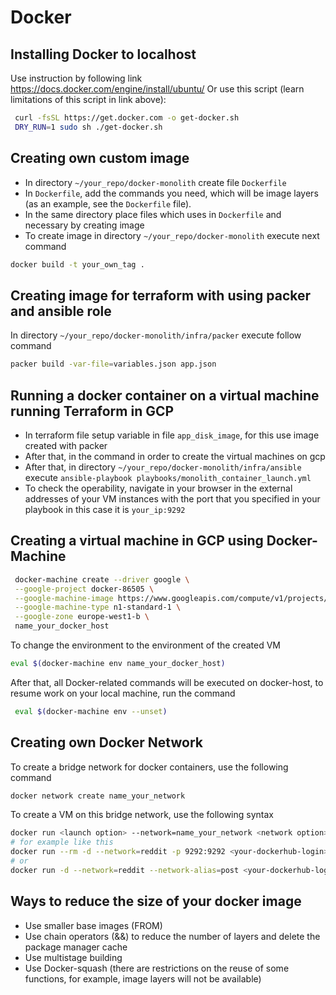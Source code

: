 # Docker

## Installing Docker to localhost

Use instruction by following link <https://docs.docker.com/engine/install/ubuntu/>
Or use this script (learn limitations of this script in link above):

```bash
 curl -fsSL https://get.docker.com -o get-docker.sh
 DRY_RUN=1 sudo sh ./get-docker.sh
 ```

## Creating own custom image

* In directory `~/your_repo/docker-monolith` create file `Dockerfile`
* In `Dockerfile`, add the commands you need, which will be image layers (as an example, see the `Dockerfile` file).
* In the same directory place files which uses in `Dockerfile` and necessary by creating image
* To create image in directory `~/your_repo/docker-monolith` execute next command

```bash
docker build -t your_own_tag .
```

## Creating image for terraform with using packer and ansible role

In directory `~/your_repo/docker-monolith/infra/packer` execute follow command

```bash
packer build -var-file=variables.json app.json
```

## Running a docker container on a virtual machine running Terraform in GCP

* In terraform file setup variable in file `app_disk_image`, for this use image created with packer
* After that, in the command in order to create the virtual machines on gcp
* After that, in directory `~/your_repo/docker-monolith/infra/ansible` execute `ansible-playbook playbooks/monolith_container_launch.yml`
* To check the operability, navigate in your browser in the external addresses of your VM instances with the port that you specified in your playbook in this case it is `your_ip:9292`

## Creating a virtual machine in GCP using Docker-Machine

```bash
 docker-machine create --driver google \
 --google-project docker-86505 \
 --google-machine-image https://www.googleapis.com/compute/v1/projects/ubuntu-os-cloud/global/images/family/ubuntu-1804-lts \
 --google-machine-type n1-standard-1 \
 --google-zone europe-west1-b \
 name_your_docker_host
```

To change the environment to the environment of the created VM

```bash
eval $(docker-machine env name_your_docker_host)
```

After that, all Docker-related commands will be executed on docker-host, to resume work on your local machine, run the command

```bash
 eval $(docker-machine env --unset)
```

## Creating own Docker Network

To create a bridge network for docker containers, use the following command

```bash
docker network create name_your_network
```

To create a VM on this bridge network, use the following syntax

```bash
docker run <launch option> --network=name_your_network <network option> your_image
# for example like this
docker run --rm -d --network=reddit -p 9292:9292 <your-dockerhub-login>/ui:1.0
# or
docker run -d --network=reddit --network-alias=post <your-dockerhub-login>/post:1.0
```

## Ways to reduce the size of your docker image

* Use smaller base images (FROM)
* Use chain operators (&&) to reduce the number of layers and delete the package manager cache
* Use multistage building
* Use Docker-squash (there are restrictions on the reuse of some functions, for example, image layers will not be available)
